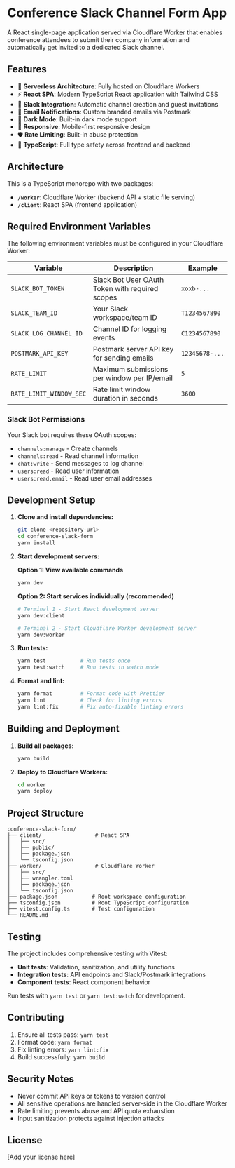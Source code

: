 # Conference Slack Channel Form App

A React single-page application served via Cloudflare Worker that enables conference attendees to submit their company information and automatically get invited to a dedicated Slack channel.

## Features

- 🚀 **Serverless Architecture**: Fully hosted on Cloudflare Workers
- ⚡ **React SPA**: Modern TypeScript React application with Tailwind CSS
- 🔗 **Slack Integration**: Automatic channel creation and guest invitations
- 📧 **Email Notifications**: Custom branded emails via Postmark
- 🌙 **Dark Mode**: Built-in dark mode support
- 📱 **Responsive**: Mobile-first responsive design
- 🛡️ **Rate Limiting**: Built-in abuse protection
- 🎯 **TypeScript**: Full type safety across frontend and backend

## Architecture

This is a TypeScript monorepo with two packages:

- **`/worker`**: Cloudflare Worker (backend API + static file serving)
- **`/client`**: React SPA (frontend application)

## Required Environment Variables

The following environment variables must be configured in your Cloudflare Worker:

| Variable | Description | Example |
|----------|-------------|---------|
| `SLACK_BOT_TOKEN` | Slack Bot User OAuth Token with required scopes | `xoxb-...` |
| `SLACK_TEAM_ID` | Your Slack workspace/team ID | `T1234567890` |
| `SLACK_LOG_CHANNEL_ID` | Channel ID for logging events | `C1234567890` |
| `POSTMARK_API_KEY` | Postmark server API key for sending emails | `12345678-...` |
| `RATE_LIMIT` | Maximum submissions per window per IP/email | `5` |
| `RATE_LIMIT_WINDOW_SEC` | Rate limit window duration in seconds | `3600` |

### Slack Bot Permissions

Your Slack bot requires these OAuth scopes:
- `channels:manage` - Create channels
- `channels:read` - Read channel information
- `chat:write` - Send messages to log channel
- `users:read` - Read user information
- `users:read.email` - Read user email addresses

## Development Setup

1. **Clone and install dependencies:**
   ```bash
   git clone <repository-url>
   cd conference-slack-form
   yarn install
   ```

2. **Start development servers:**

   **Option 1: View available commands**
   ```bash
   yarn dev
   ```

   **Option 2: Start services individually (recommended)**
   ```bash
   # Terminal 1 - Start React development server
   yarn dev:client

   # Terminal 2 - Start Cloudflare Worker development server
   yarn dev:worker
   ```

3. **Run tests:**
   ```bash
   yarn test           # Run tests once
   yarn test:watch     # Run tests in watch mode
   ```

4. **Format and lint:**
   ```bash
   yarn format         # Format code with Prettier
   yarn lint           # Check for linting errors
   yarn lint:fix       # Fix auto-fixable linting errors
   ```

## Building and Deployment

1. **Build all packages:**
   ```bash
   yarn build
   ```

2. **Deploy to Cloudflare Workers:**
   ```bash
   cd worker
   yarn deploy
   ```

## Project Structure

```
conference-slack-form/
├── client/                 # React SPA
│   ├── src/
│   ├── public/
│   ├── package.json
│   └── tsconfig.json
├── worker/                 # Cloudflare Worker
│   ├── src/
│   ├── wrangler.toml
│   ├── package.json
│   └── tsconfig.json
├── package.json           # Root workspace configuration
├── tsconfig.json          # Root TypeScript configuration
├── vitest.config.ts       # Test configuration
└── README.md
```

## Testing

The project includes comprehensive testing with Vitest:

- **Unit tests**: Validation, sanitization, and utility functions
- **Integration tests**: API endpoints and Slack/Postmark integrations
- **Component tests**: React component behavior

Run tests with `yarn test` or `yarn test:watch` for development.

## Contributing

1. Ensure all tests pass: `yarn test`
2. Format code: `yarn format`
3. Fix linting errors: `yarn lint:fix`
4. Build successfully: `yarn build`

## Security Notes

- Never commit API keys or tokens to version control
- All sensitive operations are handled server-side in the Cloudflare Worker
- Rate limiting prevents abuse and API quota exhaustion
- Input sanitization protects against injection attacks

## License

[Add your license here]
